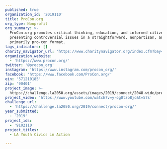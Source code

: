 ```yaml
---
published: true
organization_id: '2019110'
title: ProCon.org
org_type: Nonprofit
org_summary: >-
  ProCon.org promotes critical thinking, education, and informed citizenship by
  presenting controversial issues in a straightforward, nonpartisan, and
  primarily pro-con format.
tags_indicators: []
charity_navigator_url: 'https://www.charitynavigator.org/index.cfm?bay=search.profile&ein=571210185'
organization_website:
  - 'https://www.procon.org/'
twitter: '@procon_org'
instagram: 'https://www.instagram.com/procon_org/'
facebook: 'https://www.facebook.com/ProCon.org/'
ein: '571210185'
zip: '90401'
project_image: >-
  https://challenge.la2050.org/assets/images/2019/connect/2048-wide/procon-org.jpg
project_video: 'https://www.youtube.com/watch?v=y-og0tzo8jc&t=57s'
challenge_url:
  - 'https://challenge.la2050.org/2019/connect/procon-org/'
year_submitted:
  - '2019'
project_ids:
  - '9102110'
project_titles:
  - LA Youth Civics in Action

---
```


